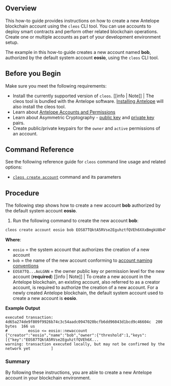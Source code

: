 ## Overview

This how-to guide provides instructions on how to create a new Antelope blockchain account using the `cleos` CLI tool. You can use accounts to deploy smart contracts and perform other related blockchain operations. Create one or multiple accounts as part of your development environment setup.

The example in this how-to guide creates a new account named **bob**, authorized by the default system account **eosio**, using the `cleos` CLI tool.

## Before you Begin

Make sure you meet the following requirements:

* Install the currently supported version of `cleos`.
[[info | Note]]
| The cleos tool is bundled with the Antelope software. [Installing Antelope](../../00_install/index.md) will also install the cleos tool.
* Learn about [Antelope Accounts and Permissions](/protocol-guides/04_accounts_and_permissions.md)
* Learn about Asymmetric Cryptography - [public key](/glossary.md#public-key) and [private key](/glossary.md#private-key) pairs.
* Create public/private keypairs for the `owner` and `active` permissions of an account.

## Command Reference

See the following reference guide for `cleos` command line usage and related options:
* [`cleos create account`](../03_command-reference/create/account.md) command and its parameters

## Procedure

The following step shows how to create a new account **bob** authorized by the default system account **eosio**.

1. Run the following command to create the new account **bob**:

```sh
cleos create account eosio bob EOS87TQktA5RVse2EguhztfQVEh6XXxBmgkU8b4Y5YnGvtYAoLGNN
```
**Where**:
* `eosio` = the system account that authorizes the creation of a new account
* `bob` = the name of the new account conforming to [account naming conventions](/protocol-guides/04_accounts_and_permissions.md#2-accounts)
* `EOS87TQ...AoLGNN` = the owner public key or permission level for the new account (**required**)
[[info | Note]]
| To create a new account in the Antelope blockchain, an existing account, also referred to as a creator account, is required to authorize the creation of a new account. For a newly created Antelope blockchain, the default system account used to create a new account is **eosio**.

**Example Output**

```console
executed transaction: 4d65a274de9f809f9926b74c3c54aadc0947020bcfb6dd96043d1bcd9c46604c  200 bytes  166 us
#         eosio <= eosio::newaccount            {"creator":"eosio","name":"bob","owner":{"threshold":1,"keys":[{"key":"EOS87TQktA5RVse2EguhztfQVEh6X...
warning: transaction executed locally, but may not be confirmed by the network yet         ]
```

### Summary

By following these instructions, you are able to create a new Antelope account in your blockchain environment.
